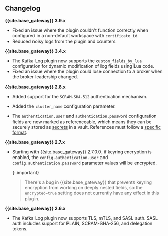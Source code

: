 ## Changelog

**{{site.base_gateway}} 3.9.x**
* Fixed an issue where the plugin couldn't function correctly when configured in a non-default workspace with `certificate_id`.
* Reduced noisy logs from the plugin and counters.

**{{site.base_gateway}} 3.4.x**
* The Kafka Log plugin now supports the `custom_fields_by_lua` configuration for 
dynamic modification of log fields using Lua code.
* Fixed an issue where the plugin could lose connection to a broker when the broker leadership changed.

**{{site.base_gateway}} 2.8.x**

* Added support for the `SCRAM-SHA-512` authentication mechanism.

* Added the `cluster_name` configuration parameter.

* The `authentication.user` and `authentication.password` configuration fields are now marked as
referenceable, which means they can be securely stored as
[secrets](/gateway/latest/plan-and-deploy/security/secrets-management/getting-started)
in a vault. References must follow a [specific format](/gateway/latest/kong-enterprise/secrets-management/reference-format/).

**{{site.base_gateway}} 2.7.x**

* Starting with {{site.base_gateway}} 2.7.0.0, if keyring encryption is enabled,
 the `config.authentication.user` and `config.authentication.password` parameter
 values will be encrypted.

  {:.important}
  > There's a bug in {{site.base_gateway}} that prevents keyring encryption
  from working on deeply nested fields, so the `encrypted=true` setting does not
  currently have any effect in this plugin.

**{{site.base_gateway}} 2.6.x**
*  The Kafka Log plugin now supports TLS, mTLS, and SASL auth.
SASL auth includes support for PLAIN, SCRAM-SHA-256, and delegation tokens.
